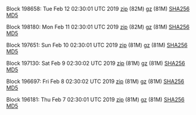Block 198658: Tue Feb 12 02:30:01 UTC 2019 [zip](https://files.01coin.io/mainnet/2019-02-12/bootstrap.dat.zip) (82M) [gz](https://files.01coin.io/mainnet/2019-02-12/bootstrap.dat.tar.gz) (81M) [SHA256](https://files.01coin.io/mainnet/2019-02-12/sha256.txt) [MD5](https://files.01coin.io/mainnet/2019-02-12/md5.txt)

Block 198180: Mon Feb 11 02:30:01 UTC 2019 [zip](https://files.01coin.io/mainnet/2019-02-11/bootstrap.dat.zip) (82M) [gz](https://files.01coin.io/mainnet/2019-02-11/bootstrap.dat.tar.gz) (81M) [SHA256](https://files.01coin.io/mainnet/2019-02-11/sha256.txt) [MD5](https://files.01coin.io/mainnet/2019-02-11/md5.txt)

Block 197651: Sun Feb 10 02:30:01 UTC 2019 [zip](https://files.01coin.io/mainnet/2019-02-10/bootstrap.dat.zip) (81M) [gz](https://files.01coin.io/mainnet/2019-02-10/bootstrap.dat.tar.gz) (81M) [SHA256](https://files.01coin.io/mainnet/2019-02-10/sha256.txt) [MD5](https://files.01coin.io/mainnet/2019-02-10/md5.txt)

Block 197130: Sat Feb  9 02:30:02 UTC 2019 [zip](https://files.01coin.io/mainnet/2019-02-09/bootstrap.dat.zip) (81M) [gz](https://files.01coin.io/mainnet/2019-02-09/bootstrap.dat.tar.gz) (81M) [SHA256](https://files.01coin.io/mainnet/2019-02-09/sha256.txt) [MD5](https://files.01coin.io/mainnet/2019-02-09/md5.txt)

Block 196697: Fri Feb  8 02:30:02 UTC 2019 [zip](https://files.01coin.io/mainnet/2019-02-08/bootstrap.dat.zip) (81M) [gz](https://files.01coin.io/mainnet/2019-02-08/bootstrap.dat.tar.gz) (81M) [SHA256](https://files.01coin.io/mainnet/2019-02-08/sha256.txt) [MD5](https://files.01coin.io/mainnet/2019-02-08/md5.txt)

Block 196181: Thu Feb  7 02:30:01 UTC 2019 [zip](https://files.01coin.io/mainnet/2019-02-07/bootstrap.dat.zip) (81M) [gz](https://files.01coin.io/mainnet/2019-02-07/bootstrap.dat.tar.gz) (81M) [SHA256](https://files.01coin.io/mainnet/2019-02-07/sha256.txt) [MD5](https://files.01coin.io/mainnet/2019-02-07/md5.txt)
